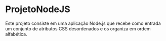 # ProjetoNodeJS
Este projeto consiste em uma aplicação Node.js que recebe como entrada um conjunto de atributos CSS desordenados e os organiza em ordem alfabética.
